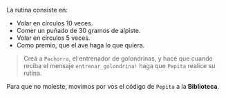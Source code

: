 La rutina consiste en:

* Volar en círculos 10 veces.
* Comer un puñado de 30 gramos de alpiste.
* Volar en círculos 5 veces.
* Como premio, que el ave haga lo que quiera.

> Creá a `Pachorra`, el entrenador de golondrinas, y hacé que cuando reciba el mensaje `entrenar_golondrina!` haga que `Pepita` realice su rutina.

Para que no moleste, movimos por vos el código de `Pepita` a la **Biblioteca**.